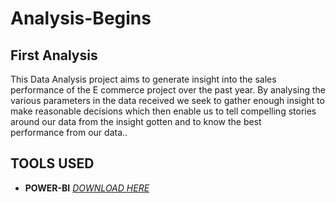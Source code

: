 # Analysis-Begins
## First Analysis

 This Data Analysis project aims to generate insight into the sales performance of the E commerce project over the past year. By analysing the various parameters in the data received we seek to gather enough insight to make reasonable decisions which then enable us to tell compelling stories around our data from the insight gotten and to know the best performance from our data..

## TOOLS USED
- **POWER-BI** _[DOWNLOAD HERE](https://powerbi.microsoft.com/en-us/downloads/)_

